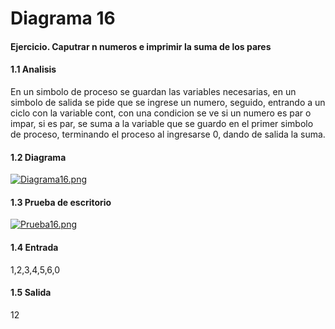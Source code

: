 # Diagrama 16
#### Ejercicio. Caputrar n numeros e imprimir la suma de los pares
#### 1.1 Analisis
En un simbolo de proceso se guardan las variables necesarias, en un simbolo de salida se pide que se ingrese un numero, seguido, entrando a un ciclo con la variable cont, con una condicion se ve si un numero es par o impar, si es par, se suma a la variable que se guardo en el primer simbolo de proceso, terminando el proceso al ingresarse 0, dando de salida la suma.
#### 1.2 Diagrama
[![Diagrama16.png](https://i.postimg.cc/13z15nQb/Diagrama16.png)](https://postimg.cc/xcB46dqP)
#### 1.3 Prueba de escritorio
[![Prueba16.png](https://i.postimg.cc/y8Gt1LnS/Prueba16.png)](https://postimg.cc/K1nJQr6Z)
#### 1.4 Entrada
1,2,3,4,5,6,0
#### 1.5 Salida
12
